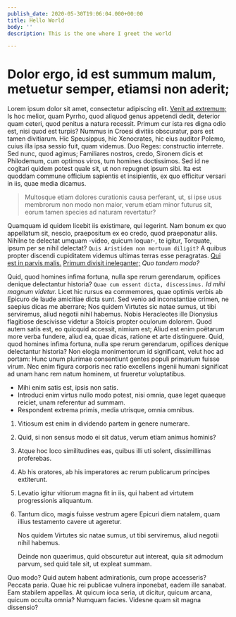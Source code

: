 ```yaml
---
publish_date: 2020-05-30T19:06:04.000+00:00
title: Hello World
body: ''
description: This is the one where I greet the world

---
```

# Dolor ergo, id est summum malum, metuetur semper, etiamsi non aderit;

Lorem ipsum dolor sit amet, consectetur adipiscing elit. [Venit ad extremum;](http://loripsum.net/) Is hoc melior, quam Pyrrho, quod aliquod genus appetendi dedit, deterior quam ceteri, quod penitus a natura recessit. Primum cur ista res digna odio est, nisi quod est turpis? Nummus in Croesi divitiis obscuratur, pars est tamen divitiarum. Hic Speusippus, hic Xenocrates, hic eius auditor Polemo, cuius illa ipsa sessio fuit, quam videmus. Duo Reges: constructio interrete. Sed nunc, quod agimus; Familiares nostros, credo, Sironem dicis et Philodemum, cum optimos viros, tum homines doctissimos. Sed id ne cogitari quidem potest quale sit, ut non repugnet ipsum sibi. Ita est quoddam commune officium sapientis et insipientis, ex quo efficitur versari in iis, quae media dicamus.

> Multosque etiam dolores curationis causa perferant, ut, si ipse usus membrorum non modo non maior, verum etiam minor futurus sit, eorum tamen species ad naturam revertatur?

Quamquam id quidem licebit iis existimare, qui legerint. Nam bonum ex quo appellatum sit, nescio, praepositum ex eo credo, quod praeponatur aliis. Nihilne te delectat umquam -video, quicum loquar-, te igitur, Torquate, ipsum per se nihil delectat? `Quis Aristidem non mortuum diligit?` A quibus propter discendi cupiditatem videmus ultimas terras esse peragratas. [Qui est in parvis malis.](http://loripsum.net/) [Primum divisit ineleganter;](http://loripsum.net/) _Quo tandem modo?_

Quid, quod homines infima fortuna, nulla spe rerum gerendarum, opifices denique delectantur historia? `Quae cum essent dicta, discessimus.` _Id mihi magnum videtur._ Licet hic rursus ea commemores, quae optimis verbis ab Epicuro de laude amicitiae dicta sunt. Sed venio ad inconstantiae crimen, ne saepius dicas me aberrare; Nos quidem Virtutes sic natae sumus, ut tibi serviremus, aliud negotii nihil habemus. Nobis Heracleotes ille Dionysius flagitiose descivisse videtur a Stoicis propter oculorum dolorem. Quod autem satis est, eo quicquid accessit, nimium est; Aliud est enim poëtarum more verba fundere, aliud ea, quae dicas, ratione et arte distinguere. Quid, quod homines infima fortuna, nulla spe rerum gerendarum, opifices denique delectantur historia? Non elogia monimentorum id significant, velut hoc ad portam: Hunc unum plurimae consentiunt gentes populi primarium fuisse virum. Nec enim figura corporis nec ratio excellens ingenii humani significat ad unam hanc rem natum hominem, ut frueretur voluptatibus.

* Mihi enim satis est, ipsis non satis.
* Introduci enim virtus nullo modo potest, nisi omnia, quae leget quaeque reiciet, unam referentur ad summam.
* Respondent extrema primis, media utrisque, omnia omnibus.

1. Vitiosum est enim in dividendo partem in genere numerare.
2. Quid, si non sensus modo ei sit datus, verum etiam animus hominis?
3. Atque hoc loco similitudines eas, quibus illi uti solent, dissimillimas proferebas.
4. Ab his oratores, ab his imperatores ac rerum publicarum principes extiterunt.
5. Levatio igitur vitiorum magna fit in iis, qui habent ad virtutem progressionis aliquantum.
6. Tantum dico, magis fuisse vestrum agere Epicuri diem natalem, quam illius testamento cavere ut ageretur.

    Nos quidem Virtutes sic natae sumus, ut tibi serviremus,
    aliud negotii nihil habemus.
    
    Deinde non quaerimus, quid obscuretur aut intereat, quia sit
    admodum parvum, sed quid tale sit, ut expleat summam.
    

Quo modo? Quid autem habent admirationis, cum prope accesseris? Peccata paria. Quae hic rei publicae vulnera inponebat, eadem ille sanabat. Eam stabilem appellas. At quicum ioca seria, ut dicitur, quicum arcana, quicum occulta omnia? Numquam facies. Videsne quam sit magna dissensio?
